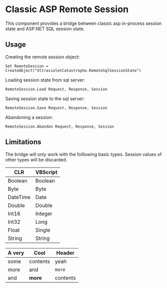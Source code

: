 Classic ASP Remote Session
=============

This component provides a bridge between classic asp in-process session state and ASP.NET SQL session state.

Usage
---------------------

Creating the remote session object:

    Set RemoteSession = CreateObject("UltravioletCatastrophe.RemoteSqlSessionState")

Loading session state from sql server:

    RemoteSession.Load Request, Response, Session
    
Saving session state to the sql server:

    RemoteSession.Save Request, Response, Session
    
Abandoning a session:

    RemoteSession.Abandon Request, Response, Session
    
Limitations
---------------------

The bridge will only work with the folllowing basic types. Session values of other types will be discarded.

CLR|VBScript
--------|--------
Boolean|Boolean
Byte|Byte
DateTime|Date
Double|Double
Int16|Integer
Int32|Long
Float|Single
String|String


A very | Cool     | Header
-------|----------|-------
  some | contents | yeah
  more | and      | `more`
  and  | **more**     | contents